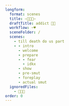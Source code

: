 ```yaml
---
longform:
  format: scenes
  title: —🚬🌺💉—
  draftTitle: addict 🚬🚬
  workflow: ~♥
  sceneFolder: /
  scenes:
    - till death do us part
    - - intro
      - welcome
      - prepare
      - - fear
        - idkx
      - show
      - pre-smut
      - foreplay
      - actual smut
  ignoredFiles:
    - 🚬🌺💉
order: 0
---
```

